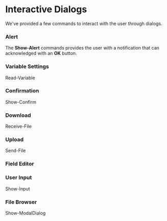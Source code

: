 # Interactive Dialogs

We've provided a few commands to interact with the user through dialogs.

### Alert

The **Show-Alert** commands provides the user with a notification that can acknowledged with an **OK** button.

### Variable Settings
Read-Variable

### Confirmation
Show-Confirm

### Download
Receive-File

### Upload
Send-File

### Field Editor

### User Input
Show-Input

### File Browser
Show-ModalDialog

